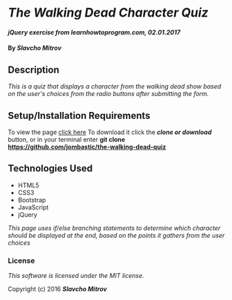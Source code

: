 # _The Walking Dead Character Quiz_

#### _jQuery exercise from learnhowtoprogram.com, 02.01.2017_

#### By _**Slavcho Mitrov**_

## Description

_This is a quiz that displays a character from the walking dead show based on the user's choices from the radio buttons after submitting the form._

## Setup/Installation Requirements

To view the page [click here](https://jombastic.github.io/the-walking-dead-quiz/)
To download it click the _**clone or download**_ button, or in your terminal enter **git clone https://github.com/jombastic/the-walking-dead-quiz**

## Technologies Used

* HTML5
* CSS3
* Bootstrap
* JavaScript
* jQuery

_This page uses if/else branching statements to determine which character should be displayed at the end, based on the points it gathers from the user choices_

### License

*This software is licensed under the MIT license.*

Copyright (c) 2016 **_Slavcho Mitrov_**
